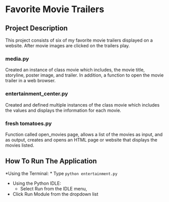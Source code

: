 # Favorite Movie Trailers

## Project Description
This project consists of six of my favorite movie
trailers displayed on a website.  After movie images are clicked
on the trailers play.

### media.py
Created an instance of class movie which includes, the movie title,
storyline, poster image, and trailer. In addition, a function to open
the movie trailer in a web browser.

### entertainment_center.py
Created and defined multiple instances of the class movie which
includes the values and displays the information for each movie.

### fresh tomatoes.py
Function called open_movies page, allows a list of the movies
as input, and as output, creates and opens an HTML page
or website that displays the movies listed.

## How To Run The Application
*Using the Terminal:
    * Type ``python entertainment.py``

* Using the Python IDLE:
    * Select Run from the IDLE menu,
* Click Run Module from the dropdown list
